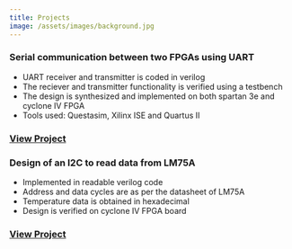 ```yaml
---
title: Projects
image: /assets/images/background.jpg
---
```


### Serial communication between two FPGAs using UART
* UART receiver and transmitter is coded in verilog
* The reciever and transmitter functionality is verified using a testbench
* The design is synthesized and implemented on both spartan 3e and cyclone IV FPGA
* Tools used: Questasim, Xilinx ISE and Quartus II                              
### [View Project](/serialfpga.html)

### Design of an I2C to read data from LM75A
* Implemented  in  readable verilog code
* Address and data cycles are as per the datasheet of LM75A
* Temperature data is obtained in hexadecimal
* Design is verified on cyclone IV FPGA board                                     
### [View Project](/i2cread.html)


 
